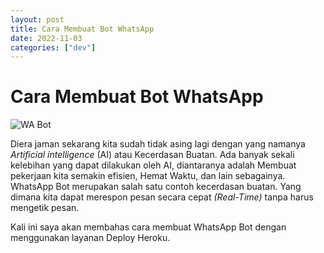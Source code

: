 ```yaml
---
layout: post
title: Cara Membuat Bot WhatsApp
date: 2022-11-03
categories: ["dev"]
---
```


# Cara Membuat Bot WhatsApp 

<img style="image-size:cover;" src="https://i.ibb.co/C68VJDZ/Hero-Banner.jpg" alt="WA Bot">

Diera jaman sekarang kita sudah tidak asing lagi dengan yang namanya _Artificial intelligence_ (AI) atau Kecerdasan Buatan. Ada banyak sekali kelebihan yang dapat dilakukan oleh AI, diantaranya adalah Membuat pekerjaan kita semakin efisien, Hemat Waktu, dan lain sebagainya. WhatsApp Bot merupakan salah satu contoh kecerdasan buatan. Yang dimana kita dapat merespon pesan secara cepat _(Real-Time)_ tanpa harus mengetik pesan.

Kali ini saya akan membahas cara membuat WhatsApp Bot dengan menggunakan layanan Deploy Heroku.
